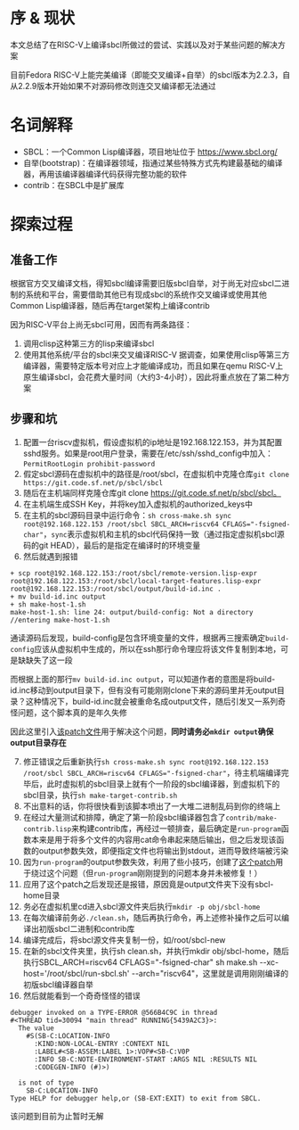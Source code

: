 # 序 & 现状
本文总结了在RISC-V上编译sbcl所做过的尝试、实践以及对于某些问题的解决方案

目前Fedora RISC-V上能完美编译（即能交叉编译+自举）的sbcl版本为2.2.3，自从2.2.9版本开始如果不对源码修改则连交叉编译都无法通过

# 名词解释
- SBCL：一个Common Lisp编译器，项目地址位于 https://www.sbcl.org/
- 自举(bootstrap)：在编译器领域，指通过某些特殊方式先构建最基础的编译器，再用该编译器编译代码获得完整功能的软件
- contrib：在SBCL中是扩展库

# 探索过程
## 准备工作
根据官方交叉编译文档，得知sbcl编译需要旧版sbcl自举，对于尚无对应sbcl二进制的系统和平台，需要借助其他已有现成sbcl的系统作交叉编译或使用其他Common Lisp编译器，随后再在target架构上编译contrib

因为RISC-V平台上尚无sbcl可用，因而有两条路径：
1. 调用clisp这种第三方的lisp来编译sbcl
2. 使用其他系统/平台的sbcl来交叉编译RISC-V
据调查，如果使用clisp等第三方编译器，需要特定版本号对应上才能编译成功，而且如果在qemu RISC-V上原生编译sbcl，会花费大量时间（大约3-4小时），因此将重点放在了第二种方案

## 步骤和坑
1. 配置一台riscv虚拟机，假设虚拟机的ip地址是192.168.122.153，并为其配置sshd服务。如果是root用户登录，需要在/etc/ssh/sshd_config中加入：`PermitRootLogin prohibit-password`
2. 假定sbcl源码在虚拟机中的路径是/root/sbcl，在虚拟机中克隆仓库`git clone https://git.code.sf.net/p/sbcl/sbcl`
3. 随后在主机端同样克隆仓库git clone https://git.code.sf.net/p/sbcl/sbcl。
4. 在主机端生成SSH Key，并将key加入虚拟机的authorized_keys中
5. 在主机的sbcl源码目录中运行命令：`sh cross-make.sh sync root@192.168.122.153 /root/sbcl SBCL_ARCH=riscv64 CFLAGS="-fsigned-char"`，`sync`表示虚拟机和主机的sbcl代码保持一致（通过指定虚拟机sbcl源码的git HEAD），最后的是指定在编译时的环境变量
6. 然后就遇到报错
  ```
  + scp root@192.168.122.153:/root/sbcl/remote-version.lisp-expr root@192.168.122.153:/root/sbcl/local-target-features.lisp-expr root@192.168.122.153:/root/sbcl/output/build-id.inc .
  + mv build-id.inc output
  + sh make-host-1.sh
  make-host-1.sh: line 24: output/build-config: Not a directory
  //entering make-host-1.sh
  ```
  通读源码后发现，build-config是包含环境变量的文件，根据再三搜索确定`build-config`应该从虚拟机中生成的，所以在ssh那行命令理应将该文件复制到本地，可是缺缺失了这一段

  而根据上面的那行`mv build-id.inc output`，可以知道作者的意图是将build-id.inc移动到output目录下，但有没有可能刚刚clone下来的源码里并无output目录？这种情况下，build-id.inc就会被重命名成output文件，随后引发又一系列奇怪问题，这个脚本真的是年久失修

  因此这里引入[该patch文件](https://github.com/fedora-riscv/sbcl-build-docs/blob/main/sbcl-cross-make.patch)用于解决这个问题，**同时请务必`mkdir output`确保output目录存在**

7. 修正错误之后重新执行`sh cross-make.sh sync root@192.168.122.153 /root/sbcl SBCL_ARCH=riscv64 CFLAGS="-fsigned-char"`，待主机端编译完毕后，此时虚拟机的sbcl目录上就有个一阶段的sbcl编译器，到虚拟机下的sbcl目录，执行`sh make-target-contrib.sh`
8. 不出意料的话，你将很快看到该脚本喷出了一大堆二进制乱码到你的终端上
9. 在经过大量测试和排障，确定了第一阶段sbcl编译器包含了`contrib/make-contrib.lisp`来构建contrib库，再经过一顿排查，最后确定是`run-program`函数本来是用于将多个文件的内容用cat命令串起来随后输出，但之后发现该函数的output参数失效，即便指定文件也将输出到stdout，进而导致终端被污染
10. 因为`run-program`的output参数失效，利用了些小技巧，创建了[这个patch](https://github.com/fedora-riscv/sbcl-build-docs/blob/main/sbcl-make-contrib.patch)用于绕过这个问题（但`run-program`刚刚提到的问题本身并未被修复！）
11. 应用了这个patch之后发现还是报错，原因竟是output文件夹下没有sbcl-home目录
12. 务必在虚拟机里cd进入sbcl源文件夹后执行`mkdir -p obj/sbcl-home`
13. 在每次编译前务必`./clean.sh`，随后再执行命令，再上述修补操作之后可以编译出初版sbcl二进制和contrib库
14. 编译完成后，将sbcl源文件夹复制一份，如/root/sbcl-new
15. 在新的sbcl文件夹里，执行sh clean.sh，并执行mkdir obj/sbcl-home，随后执行SBCL_ARCH=riscv64 CFLAGS="-fsigned-char" sh make.sh --xc-host='/root/sbcl/run-sbcl.sh' --arch="riscv64"，这里就是调用刚刚编译的初版sbcl编译器自举
16. 然后就能看到一个奇奇怪怪的错误
```
debugger invoked on a TYPE-ERROR @566B4C9C in thread 
#<THREAD tid=30094 "main thread" RUNNING{5439A2C3}>:
  The value
    #S(SB-C:LOCATION-INFO
      :KIND:NON-LOCAL-ENTRY :CONTEXT NIL
      :LABEL#<SB-ASSEM:LABEL 1>:VOP#<SB-C:V0P
      :INFO SB-C:NOTE-ENVIRONMENT-START :ARGS NIL :RESULTS NIL
      :CODEGEN-INFO (#)>)
      
  is not of type 
    SB-C:L0CATION-INFO
Type HELP for debugger help,or (SB-EXT:EXIT) to exit from SBCL.
```
该问题到目前为止暂时无解
